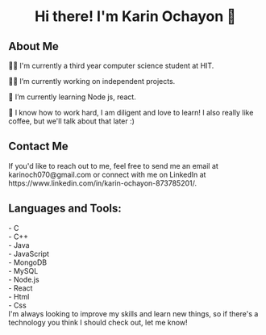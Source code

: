 <div id="header" align="center">
<h1> Hi there! I'm Karin Ochayon 👋 </h1>
</div>

<div id="content">
<h2> About Me </h2>

  👩‍🎓 I'm currently a third year computer science student at HIT.

  🙋‍♀️ I’m currently working on independent projects.

  🌼 I’m currently learning Node js, react.

  🥳  I know how to work hard, I am diligent and love to learn! I also really like coffee, but we'll talk about that later :)
  </div>


<div id="contact" >
<h2> Contact Me</h2>
  If you'd like to reach out to me, feel free to send me an email at karinoch070@gmail.com or connect with me on LinkedIn at https://www.linkedin.com/in/karin-ochayon-873785201/.
</div>


<div id="tools">
  <h2> Languages and Tools:</h2>
  </div>
      - C <br>
      - C++ <br>
      - Java<br>
      - JavaScript<br>
      - MongoDB<br>
      - MySQL<br>
      - Node.js<br>
      - React<br>
      - Html<br>
      - Css<br>
  I'm always looking to improve my skills and learn new things, so if there's a technology you think I should check out, let me know!
  
 



